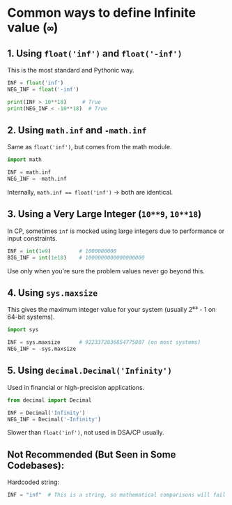 # Common ways to define Infinite value (`∞`)
## 1. Using `float('inf')` and `float('-inf')`
This is the most standard and Pythonic way.
```python
INF = float('inf')
NEG_INF = float('-inf')

print(INF > 10**18)     # True
print(NEG_INF < -10**18)  # True
```

## 2. Using `math.inf` and `-math.inf`
Same as `float('inf')`, but comes from the math module.
```python
import math

INF = math.inf
NEG_INF = -math.inf
```
Internally, `math.inf == float('inf')` → both are identical.

## 3. Using a Very Large Integer (`10**9`, `10**18`)
In CP, sometimes `inf` is mocked using large integers due to performance or input constraints.
```python
INF = int(1e9)         # 1000000000
BIG_INF = int(1e18)    # 1000000000000000000
```
Use only when you're sure the problem values never go beyond this.

## 4. Using `sys.maxsize`
This gives the maximum integer value for your system (usually 2⁶³ - 1 on 64-bit systems).
```python
import sys

INF = sys.maxsize      # 9223372036854775807 (on most systems)
NEG_INF = -sys.maxsize
```

## 5. Using `decimal.Decimal('Infinity')`
Used in financial or high-precision applications.
```python
from decimal import Decimal

INF = Decimal('Infinity')
NEG_INF = Decimal('-Infinity')
```
Slower than `float('inf')`, not used in DSA/CP usually.


## Not Recommended (But Seen in Some Codebases):
Hardcoded string:
```python
INF = "inf"  # This is a string, so mathematical comparisons will fail
```
